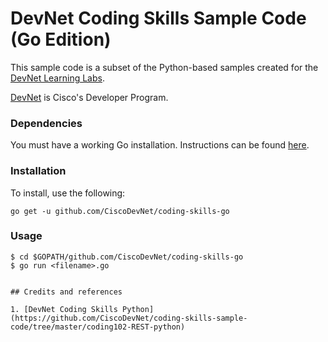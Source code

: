 # DevNet Coding Skills Sample Code (Go Edition)

This sample code is a subset of the Python-based samples created for the [DevNet Learning Labs](http://learninglabs.cisco.com).

[DevNet](https://developer.cisco.com) is Cisco's Developer Program.

### Dependencies

You must have a working Go installation.  Instructions can be found [here](http://golang.org/doc/install).

### Installation

To install, use the following:

	go get -u github.com/CiscoDevNet/coding-skills-go

### Usage

	$ cd $GOPATH/github.com/CiscoDevNet/coding-skills-go
	$ go run <filename>.go


	## Credits and references

	1. [DevNet Coding Skills Python](https://github.com/CiscoDevNet/coding-skills-sample-code/tree/master/coding102-REST-python)
